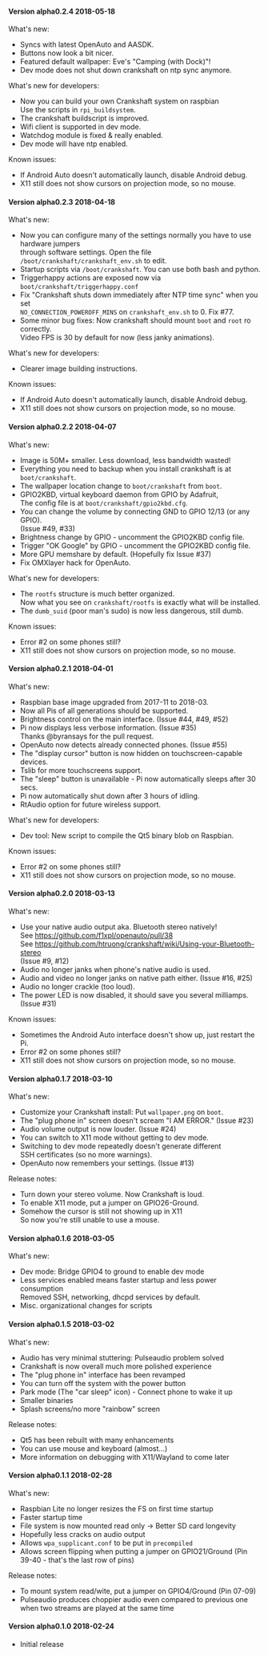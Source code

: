 #### Version alpha0.2.4 2018-05-18

What's new:

- Syncs with latest OpenAuto and AASDK.
- Buttons now look a bit nicer.
- Featured default wallpaper: Eve's "Camping (with Dock)"!
- Dev mode does not shut down crankshaft on ntp sync anymore.

What's new for developers:

- Now you can build your own Crankshaft system on raspbian \
  Use the scripts in `rpi_buildsystem`.
- The crankshaft buildscript is improved.
- Wifi client is supported in dev mode.
- Watchdog module is fixed & really enabled.
- Dev mode will have ntp enabled.

Known issues:

- If Android Auto doesn't automatically launch, disable Android debug.
- X11 still does not show cursors on projection mode, so no mouse.

#### Version alpha0.2.3 2018-04-18

What's new:

- Now you can configure many of the settings normally you have to use hardware jumpers\
  through software settings. Open the file `/boot/crankshaft/crankshaft_env.sh` to edit.
- Startup scripts via `/boot/crankshaft`. You can use both bash and python.
- Triggerhappy actions are exposed now via `boot/crankshaft/triggerhappy.conf`
- Fix "Crankshaft shuts down immediately after NTP time sync" when you set \
  `NO_CONNECTION_POWEROFF_MINS` on `crankshaft_env.sh` to 0. Fix #77.
- Some minor bug fixes: 
  Now crankshaft should mount `boot` and `root` ro correctly.\
  Video FPS is 30 by default for now (less janky animations).

What's new for developers:

- Clearer image building instructions.

Known issues:

- If Android Auto doesn't automatically launch, disable Android debug.
- X11 still does not show cursors on projection mode, so no mouse.

#### Version alpha0.2.2 2018-04-07

What's new:

- Image is 50M+ smaller. Less download, less bandwidth wasted!
- Everything you need to backup when you install crankshaft is at `boot/crankshaft`.
- The wallpaper location change to `boot/crankshaft` from `boot`.
- GPIO2KBD, virtual keyboard daemon from GPIO by Adafruit, \
  The config file is at `boot/crankshaft/gpio2kbd.cfg`.
- You can change the volume by connecting GND to GPIO 12/13 (or any GPIO). \
  (Issue #49, #33)
- Brightness change by GPIO - uncomment the GPIO2KBD config file.
- Trigger "OK Google" by GPIO - uncomment the GPIO2KBD config file.
- More GPU memshare by default. (Hopefully fix Issue #37)
- Fix OMXlayer hack for OpenAuto.

What's new for developers:

- The `rootfs` structure is much better organized. \
  Now what you see on `crankshaft/rootfs` is exactly what will be installed.
- The `dumb_suid` (poor man's sudo) is now less dangerous, still dumb.

Known issues:

- Error #2 on some phones still?
- X11 still does not show cursors on projection mode, so no mouse.


#### Version alpha0.2.1 2018-04-01

What's new:

- Raspbian base image upgraded from 2017-11 to 2018-03.
- Now all Pis of all generations should be supported.
- Brightness control on the main interface. (Issue #44, #49, #52)
- Pi now displays less verbose information. (Issue #35) \
  Thanks @byransays for the pull request.
- OpenAuto now detects already connected phones. (Issue #55) 
- The "display cursor" button is now hidden on touchscreen-capable devices.
- Tslib for more touchscreens support.
- The "sleep" button is unavailable - Pi now automatically sleeps after 30 secs.
- Pi now automatically shut down after 3 hours of idling.
- RtAudio option for future wireless support.

What's new for developers:

- Dev tool: New script to compile the Qt5 binary blob on Raspbian.

Known issues:

- Error #2 on some phones still?
- X11 still does not show cursors on projection mode, so no mouse.


#### Version alpha0.2.0 2018-03-13

What's new:

- Use your native audio output aka. Bluetooth stereo natively!\
  See https://github.com/f1xpl/openauto/pull/38 \
  See https://github.com/htruong/crankshaft/wiki/Using-your-Bluetooth-stereo \
  (Issue #9, #12)
- Audio no longer janks when phone's native audio is used.
- Audio and video no longer janks on native path either. (Issue #16, #25)
- Audio no longer crackle (too loud).
- The power LED is now disabled, it should save you several milliamps. \
  (Issue #31)

Known issues:

- Sometimes the Android Auto interface doesn't show up, just restart the Pi.
- Error #2 on some phones still?
- X11 still does not show cursors on projection mode, so no mouse.


#### Version alpha0.1.7 2018-03-10

What's new:

- Customize your Crankshaft install: Put `wallpaper.png` on `boot`.
- The "plug phone in" screen doesn't scream "I AM ERROR." (Issue #23) 
- Audio volume output is now louder. (Issue #24)
- You can switch to X11 mode without getting to dev mode.
- Switching to dev mode repeatedly doesn't generate different \
  SSH certificates (so no more warnings).
- OpenAuto now remembers your settings. (Issue #13)

Release notes:

- Turn down your stereo volume. Now Crankshaft is loud.
- To enable X11 mode, put a jumper on GPIO26-Ground.
- Somehow the cursor is still not showing up in X11 \
  So now you're still unable to use a mouse.


#### Version alpha0.1.6 2018-03-05

What's new:

- Dev mode: Bridge GPIO4 to ground to enable dev mode
- Less services enabled means faster startup and less power consumption\
  Removed SSH, networking, dhcpd services by default.
- Misc. organizational changes for scripts


#### Version alpha0.1.5 2018-03-02

What's new:

- Audio has very minimal stuttering: Pulseaudio problem solved
- Crankshaft is now overall much more polished experience
- The "plug phone in" interface has been revamped
- You can turn off the system with the power button
- Park mode (The "car sleep" icon) - Connect phone to wake it up
- Smaller binaries
- Splash screens/no more "rainbow" screen

Release notes:

- Qt5 has been rebuilt with many enhancements
- You can use mouse and keyboard (almost...)
- More information on debugging with X11/Wayland to come later


#### Version alpha0.1.1 2018-02-28

What's new:

- Raspbian Lite no longer resizes the FS on first time startup
- Faster startup time
- File system is now mounted read only -> Better SD card longevity
- Hopefully less cracks on audio output
- Allows `wpa_supplicant.conf` to be put in `precompiled`
- Allows screen flipping when putting a jumper on GPIO21/Ground
      (Pin 39-40 - that's the last row of pins)

Release notes:

- To mount system read/wite, put a jumper on GPIO4/Ground (Pin 07-09)
- Pulseaudio produces choppier audio even compared to previous one when two streams are played at the same time


#### Version alpha0.1.0 2018-02-24

- Initial release


